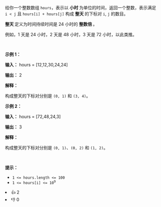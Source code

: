 <p>给你一个整数数组 <code>hours</code>，表示以 <strong>小时 </strong>为单位的时间，返回一个整数，表示满足 <code>i &lt; j</code> 且 <code>hours[i] + hours[j]</code> 构成 <strong>整天 </strong>的下标对&nbsp;<code>i</code>, <code>j</code> 的数目。</p>

<p><strong>整天 </strong>定义为时间持续时间是 24 小时的 <strong>整数倍 </strong>。</p>

<p>例如，1 天是 24 小时，2 天是 48 小时，3 天是 72 小时，以此类推。</p>

<p>&nbsp;</p>

<p><strong class="example">示例 1：</strong></p>

<div class="example-block"> 
 <p><strong>输入：</strong> <span class="example-io">hours = [12,12,30,24,24]</span></p> 
</div>

<p><strong>输出：</strong> <span class="example-io">2</span></p>

<p><strong>解释：</strong></p>

<p>构成整天的下标对分别是 <code>(0, 1)</code> 和 <code>(3, 4)</code>。</p>

<p><strong class="example">示例 2：</strong></p>

<div class="example-block"> 
 <p><strong>输入：</strong> <span class="example-io">hours = [72,48,24,3]</span></p> 
</div>

<p><strong>输出：</strong> <span class="example-io">3</span></p>

<p><strong>解释：</strong></p>

<p>构成整天的下标对分别是 <code>(0, 1)</code>、<code>(0, 2)</code> 和 <code>(1, 2)</code>。</p>

<p>&nbsp;</p>

<p><strong>提示：</strong></p>

<ul> 
 <li><code>1 &lt;= hours.length &lt;= 100</code></li> 
 <li><code>1 &lt;= hours[i] &lt;= 10<sup>9</sup></code></li> 
</ul>

<div><li>👍 2</li><li>👎 0</li></div>